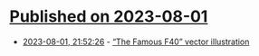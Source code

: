 # [Published on 2023-08-01](index.md)

* [2023-08-01, 21:52:26](https://lobste.rs/s/gbbeth/famous_f40_vector_illustration) - [“The Famous F40” vector illustration](https://blog.gingerbeardman.com/2023/07/15/the-famous-f40-vector-illustration/)
